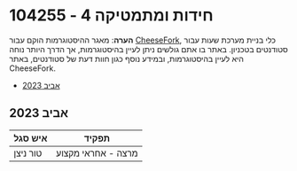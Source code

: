 # 104255 - חידות ומתמטיקה 4

**הערה**: מאגר ההיסטוגרמות הוקם עבור [CheeseFork](https://cheesefork.cf/), כלי בניית מערכת שעות עבור סטודנטים בטכניון. באתר בו אתם גולשים ניתן לעיין בהיסטוגרמות, אך הדרך היותר נוחה היא לעיין בהיסטוגרמות, ובמידע נוסף כגון חוות דעת של סטודנטים, באתר CheeseFork.

* [אביב 2023](#202202)

<h2 id="202202">אביב 2023</h2>

| איש סגל | תפקיד |
| ---- | ---- |
| טור ניצן | מרצה - אחראי מקצוע |

